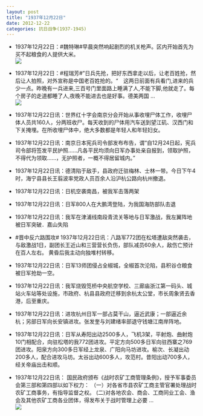 ```yaml
---
layout: post
title: "1937年12月22日"
date: 2012-12-22
categories: 抗日战争(1937-1945)
---
```


<meta name="referrer" content="no-referrer" />

- 1937年12月22日：#魏特琳#早晨突然响起剧烈的机关枪声。区内开始首先为买不起粮食的人提供大米。 <br/><img src="https://ww4.sinaimg.cn/large/aca367d8jw1e02unxromtj.jpg" />

- 1937年12月22日：#程瑞芳#”日兵先抢，把好东西拿走以后，让老百姓抢，然后让人拍照，对外宣称是中国老百姓抢的。“　这两日前面有兵看门,进来的兵少一点。昨晚有一兵进来,三百号门里面路上睡满了人,不能下脚,他就走了。每个房子的走道都睡了人,夜晚不能进去也是好事。德美两国 ...  <br/><img src="https://ww1.sinaimg.cn/large/aca367d8jw1e02sx5ih4nj.jpg" />

- 1937年12月22日讯：世界红十字会南京分会开始从事收埋尸体工作，收埋尸体人员共160人，分两班收尸。每天收到的尸体用汽车送到望江矶、汉西门和下关掩埋。在所收埋尸体中，绝大多数都是年轻人和年轻妇女。 

- 1937年12月22日讯：南京日本宪兵司令部发布布告，谓“自12月24日起，宪兵司令部将签发平民护照……凡各平民均须向日军办事处亲自报到，领取护照，不得代为领取……，无护照者，一概不得居留城内。” 

- 1937年12月22日讯：德清陷于敌手，县政府迁驻梅林、士林一带。今日下午4时，海宁县县长王翦波率党政人员百余人沿沪杭公路向杭州撤退。 

- 1937年12月22日讯：日机空袭南昌，被我军击落两架 

- 1937年12月22日讯：日军800人在大鹏湾登陆，为我国海防部队击退 

- 1937年12月22日讯：我军在津浦线南段青流关等地与日军激战，我左翼阵地被日军突破．嘉山失陷 

- #晋中反六路围攻# 1937年12月22日讯：八路军772团在松塔遭敌突然袭击，与敌激战1日，副团长王近山和三营营长负伤，部队减员60余人，敌伤亡预计在百人左右。 黄昏后我主动向独堆村转移。 

- 1937年12月22日讯：日军13师团侵占全椒城，全椒首次沦陷，县积谷仓粮食被日军抢劫一空。 

- 1937年12月22日讯：我军烧毁笕桥中央航空学校、三廊庙浙江第一码头、城站火车站等处设施，市政府、杭县县政府迁移到余杭太公堂，市长周象贤去香港，后至重庆。 

- 1937年12月22日讯：进攻杭州日军一部占莫干山，逼近武康；一部逼近余杭；另部日军向长安镇进攻。张发奎与刘建绪率部退守钱塘江南岸阵地。 

- 1937年12月22日讯：日军从寿阳出动2500多人，飞机3架，平射炮、曲射炮10门相配合，向驻松塔的我772团进攻。平定方向500多日军向驻西寨之769团进攻。阳泉方向300多日军经上龙泉、广阳向马坊进攻。榆次、长凝出动200多人，配合进攻马坊。太谷出动600多人，攻范村。昔阳出动700多人，经关帝庙出击和顺。  

- 1937年12月22日讯：  国民政府颁布《战时农矿工商管理条例》，授予军事委员会第三部和第四部以如下权力： （一）对各省市县农矿工商主管官署处理战时农矿工商事务，有指导监督之权。 (二)对各地农会、商会、工商同业工会、渔会及其他农矿工商各业团体，得发布关于战时管理上必要 ...  <br/><img src="https://ww1.sinaimg.cn/large/aca367d8jw1e024mz3kzdj.jpg" />

